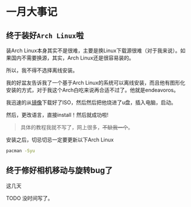 # 一月大事记

## 终于装好`Arch Linux`啦

装Arch Linux本身其实不是很难，主要是换Linux下载源很难（对于我来说）。如果国内不需要换源，其实，Arch Linux还是很容易装的。

所以，我不得不选择离线安装。

我的好盆友告诉我了一个基于Arch Linux的系统可以离线安装，而且他有图形化安装的方式，对于我这个Arch白吃来说再合适不过了。他就是endeavoros。

我迅速的从[镜像](https://mirrors.tuna.tsinghua.edu.cn/endeavouros/iso/EndeavourOS_Endeavour_neo-2024.09.22.iso)下载好了ISO，然后然后把他烧进了u盘，插入电脑，启动。

然后，更改语言，直接install！然后就成功啦!

>具体的教程我就不写了，网上很多，~~不缺我一个~~。

安装之后，切忌切忌一定要更新以下Arch Linux

```bash
pacman -Syu
```

## 终于修好相机移动与旋转bug了

这几天

TODO 没时间写了。